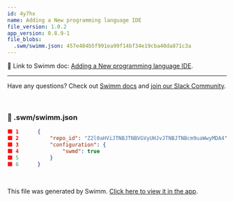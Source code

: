 ```yaml
---
id: 4y7hx
name: Adding a New programming language IDE
file_version: 1.0.2
app_version: 0.8.9-1
file_blobs:
  .swm/swimm.json: 457e484b5f991ea99f14bf34e19cba40da871c3a
---
```


:link: Link to Swimm doc: [Adding a New programming language IDE](https://app.swimm.io/workspaces/nmnQ8b8ZyEl6IySUO3M6/repos/Z2l0aHViJTNBJTNBVGVyUHJvJTNBJTNBcm9uaWwyMDA4/branch/adding-a-new-programming-language-ide-swimm-doc-r3371/docs/hth2x).

---
  


  Have any questions? Check out [Swimm docs](https://docs.swimm.io/) and [join our Slack Community](https://swimm.io/slack).

<br/>

<!-- NOTE-swimm-snippet: the lines below link your snippet to Swimm -->
### 📄 .swm/swimm.json
```json
🟩 1      {
🟩 2          "repo_id": "Z2l0aHViJTNBJTNBVGVyUHJvJTNBJTNBcm9uaWwyMDA4",
🟩 3          "configuration": {
🟩 4              "swmd": true
🟩 5          }
🟩 6      }
```

<br/>

This file was generated by Swimm. [Click here to view it in the app](https://app.swimm.io/repos/Z2l0aHViJTNBJTNBVGVyUHJvJTNBJTNBcm9uaWwyMDA4/docs/4y7hx).